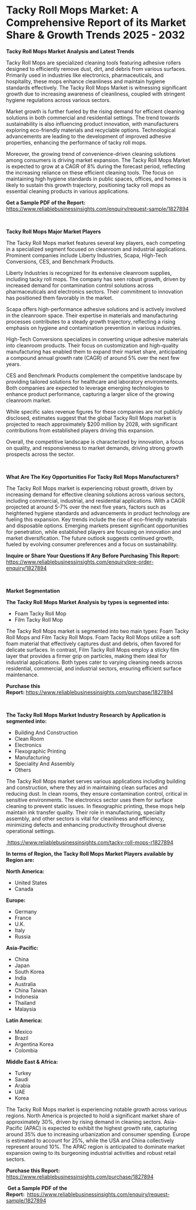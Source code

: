 <p><h1>Tacky Roll Mops Market: A Comprehensive Report of its Market Share & Growth Trends 2025 - 2032</h1></p><p><strong>Tacky Roll Mops Market Analysis and Latest Trends</strong></p>
<p><p>Tacky Roll Mops are specialized cleaning tools featuring adhesive rollers designed to efficiently remove dust, dirt, and debris from various surfaces. Primarily used in industries like electronics, pharmaceuticals, and hospitality, these mops enhance cleanliness and maintain hygiene standards effectively. The Tacky Roll Mops Market is witnessing significant growth due to increasing awareness of cleanliness, coupled with stringent hygiene regulations across various sectors.</p><p>Market growth is further fueled by the rising demand for efficient cleaning solutions in both commercial and residential settings. The trend towards sustainability is also influencing product innovation, with manufacturers exploring eco-friendly materials and recyclable options. Technological advancements are leading to the development of improved adhesive properties, enhancing the performance of tacky roll mops. </p><p>Moreover, the growing trend of convenience-driven cleaning solutions among consumers is driving market expansion. The Tacky Roll Mops Market is expected to grow at a CAGR of 8% during the forecast period, reflecting the increasing reliance on these efficient cleaning tools. The focus on maintaining high hygiene standards in public spaces, offices, and homes is likely to sustain this growth trajectory, positioning tacky roll mops as essential cleaning products in various applications.</p></p>
<p><strong>Get a Sample PDF of the Report:&nbsp;</strong> <a href="https://www.reliablebusinessinsights.com/enquiry/request-sample/1827894?utm_campaign=2804&utm_medium=2&utm_source=Github&utm_content=ia&utm_term=15042025&utm_id=tacky-roll-mops">https://www.reliablebusinessinsights.com/enquiry/request-sample/1827894</a></p>
<p>&nbsp;</p>
<p><strong>Tacky Roll Mops Major Market Players</strong></p>
<p><p>The Tacky Roll Mops market features several key players, each competing in a specialized segment focused on cleanroom and industrial applications. Prominent companies include Liberty Industries, Scapa, High-Tech Conversions, CES, and Benchmark Products.</p><p>Liberty Industries is recognized for its extensive cleanroom supplies, including tacky roll mops. The company has seen robust growth, driven by increased demand for contamination control solutions across pharmaceuticals and electronics sectors. Their commitment to innovation has positioned them favorably in the market.</p><p>Scapa offers high-performance adhesive solutions and is actively involved in the cleanroom space. Their expertise in materials and manufacturing processes contributes to a steady growth trajectory, reflecting a rising emphasis on hygiene and contamination prevention in various industries. </p><p>High-Tech Conversions specializes in converting unique adhesive materials into cleanroom products. Their focus on customization and high-quality manufacturing has enabled them to expand their market share, anticipating a compound annual growth rate (CAGR) of around 5% over the next few years.</p><p>CES and Benchmark Products complement the competitive landscape by providing tailored solutions for healthcare and laboratory environments. Both companies are expected to leverage emerging technologies to enhance product performance, capturing a larger slice of the growing cleanroom market.</p><p>While specific sales revenue figures for these companies are not publicly disclosed, estimates suggest that the global Tacky Roll Mops market is projected to reach approximately $200 million by 2028, with significant contributions from established players driving this expansion. </p><p>Overall, the competitive landscape is characterized by innovation, a focus on quality, and responsiveness to market demands, driving strong growth prospects across the sector.</p></p>
<p>&nbsp;</p>
<p><strong>What Are The Key Opportunities For Tacky Roll Mops Manufacturers?</strong></p>
<p><p>The Tacky Roll Mops market is experiencing robust growth, driven by increasing demand for effective cleaning solutions across various sectors, including commercial, industrial, and residential applications. With a CAGR projected at around 5-7% over the next five years, factors such as heightened hygiene standards and advancements in product technology are fueling this expansion. Key trends include the rise of eco-friendly materials and disposable options. Emerging markets present significant opportunities for penetration, while established players are focusing on innovation and market diversification. The future outlook suggests continued growth, fueled by evolving consumer preferences and a focus on sustainability.</p></p>
<p><strong>Inquire or Share Your Questions If Any Before Purchasing This Report:</strong> <a href="https://www.reliablebusinessinsights.com/enquiry/pre-order-enquiry/1827894?utm_campaign=2804&utm_medium=2&utm_source=Github&utm_content=ia&utm_term=15042025&utm_id=tacky-roll-mops">https://www.reliablebusinessinsights.com/enquiry/pre-order-enquiry/1827894</a></p>
<p>&nbsp;</p>
<p><strong>Market Segmentation</strong></p>
<p><strong>The Tacky Roll Mops Market Analysis by types is segmented into:</strong></p>
<p><ul><li>Foam Tacky Roll Mop</li><li>Film Tacky Roll Mop</li></ul></p>
<p><p>The Tacky Roll Mops market is segmented into two main types: Foam Tacky Roll Mops and Film Tacky Roll Mops. Foam Tacky Roll Mops utilize a soft foam material that effectively captures dust and debris, often favored for delicate surfaces. In contrast, Film Tacky Roll Mops employ a sticky film layer that provides a firmer grip on particles, making them ideal for industrial applications. Both types cater to varying cleaning needs across residential, commercial, and industrial sectors, ensuring efficient surface maintenance.</p></p>
<p><strong>Purchase this Report:&nbsp;</strong><a href="https://www.reliablebusinessinsights.com/purchase/1827894?utm_campaign=2804&utm_medium=2&utm_source=Github&utm_content=ia&utm_term=15042025&utm_id=tacky-roll-mops">https://www.reliablebusinessinsights.com/purchase/1827894</a></p>
<p>&nbsp;</p>
<p><strong>The Tacky Roll Mops Market Industry Research by Application is segmented into:</strong></p>
<p><ul><li>Building And Construction</li><li>Clean Room</li><li>Electronics</li><li>Flexographic Printing</li><li>Manufacturing</li><li>Speciality And Assembly</li><li>Others</li></ul></p>
<p><p>The Tacky Roll Mops market serves various applications including building and construction, where they aid in maintaining clean surfaces and reducing dust. In clean rooms, they ensure contamination control, critical in sensitive environments. The electronics sector uses them for surface cleaning to prevent static issues. In flexographic printing, these mops help maintain ink transfer quality. Their role in manufacturing, specialty assembly, and other sectors is vital for cleanliness and efficiency, minimizing defects and enhancing productivity throughout diverse operational settings.</p></p>
<p><a href="https://www.reliablebusinessinsights.com/tacky-roll-mops-r1827894?utm_campaign=2804&utm_medium=2&utm_source=Github&utm_content=ia&utm_term=15042025&utm_id=tacky-roll-mops">&nbsp;https://www.reliablebusinessinsights.com/tacky-roll-mops-r1827894</a></p>
<p><strong>In terms of Region, the Tacky Roll Mops Market Players available by Region are:</strong></p>
<p>
    <p> <strong> North America: </strong>
        <ul>
            <li>United States</li>
            <li>Canada</li>
        </ul>
        </p> 
    <p> <strong> Europe: </strong>
        <ul>
            <li>Germany</li>
            <li>France</li>
            <li>U.K.</li>
            <li>Italy</li>
            <li>Russia</li>
        </ul>
        </p> 
    <p> <strong> Asia-Pacific: </strong>
        <ul>
            <li>China</li>
            <li>Japan</li>
            <li>South Korea</li>
            <li>India</li>
            <li>Australia</li>
            <li>China Taiwan</li>
            <li>Indonesia</li>
            <li>Thailand</li>
            <li>Malaysia</li>
        </ul>
        </p> 
    <p> <strong> Latin America: </strong>
        <ul>
            <li>Mexico</li>
            <li>Brazil</li>
            <li>Argentina Korea</li>
            <li>Colombia</li>
        </ul>
        </p> 
    <p> <strong> Middle East & Africa: </strong>
        <ul>
            <li>Turkey</li>
            <li>Saudi</li>
            <li>Arabia</li>
            <li>UAE</li>
            <li>Korea</li>
        </ul>
    </p>
    </p>
<p><p>The Tacky Roll Mops market is experiencing notable growth across various regions. North America is projected to hold a significant market share of approximately 30%, driven by rising demand in cleaning sectors. Asia-Pacific (APAC) is expected to exhibit the highest growth rate, capturing around 35% due to increasing urbanization and consumer spending. Europe is estimated to account for 25%, while the USA and China collectively represent around 10%. The APAC region is anticipated to dominate market expansion owing to its burgeoning industrial activities and robust retail sectors.</p></p>
<p><strong>Purchase this Report: </strong><a href="https://www.reliablebusinessinsights.com/purchase/1827894?utm_campaign=2804&utm_medium=2&utm_source=Github&utm_content=ia&utm_term=15042025&utm_id=tacky-roll-mops">https://www.reliablebusinessinsights.com/purchase/1827894</a></p>
<p>&nbsp;<strong>Get a Sample PDF of the Report:&nbsp;&nbsp;</strong><a href="https://www.reliablebusinessinsights.com/enquiry/request-sample/1827894?utm_campaign=2804&utm_medium=2&utm_source=Github&utm_content=ia&utm_term=15042025&utm_id=tacky-roll-mops">https://www.reliablebusinessinsights.com/enquiry/request-sample/1827894</a></p>
<p><strong></strong></p>
<p><p></p><p></p><p></p></p>